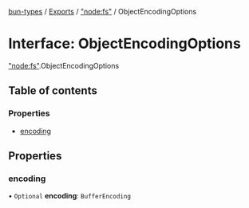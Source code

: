 [bun-types](https://oven-sh.github.io/bun-types/README.md) / [Exports](https://oven-sh.github.io/bun-types/modules.md) / ["node:fs"](https://oven-sh.github.io/bun-types/modules/node_fs_.md) / ObjectEncodingOptions

# Interface: ObjectEncodingOptions

["node:fs"](https://oven-sh.github.io/bun-types/modules/node_fs_.md).ObjectEncodingOptions

## Table of contents

### Properties

- [encoding](https://oven-sh.github.io/bun-types/interfaces/node_fs_.ObjectEncodingOptions.md#encoding)

## Properties

### encoding

• `Optional` **encoding**: `BufferEncoding`
